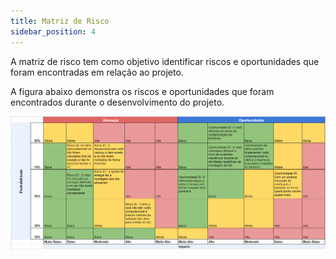 ```yaml
---
title: Matriz de Risco
sidebar_position: 4
---
```


A matriz de risco tem como objetivo identificar riscos e oportunidades que foram encontradas em relação ao projeto. 

A figura abaixo demonstra os riscos e oportunidades que foram encontrados durante o desenvolvimento do projeto. 


![Matriz de risco](../../../static/img/matriz-risco.png)
